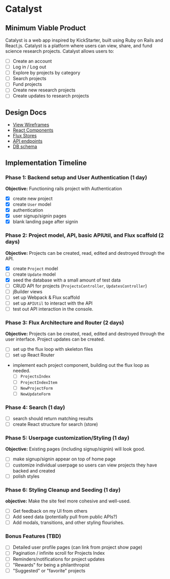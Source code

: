 # Catalyst

[Link]: www.catalyze.tech

## Minimum Viable Product

Catalyst is a web app inspired by KickStarter, built using Ruby on Rails and React.js. Catalyst is a platform where users can view, share, and fund science research projects. Catalyst allows users to:

<!-- This is a Markdown checklist. Use it to keep track of your
progress. Put an x between the brackets for a checkmark: [x] -->

- [ ] Create an account
- [ ] Log in / Log out
- [ ] Explore by projects by category
- [ ] Search projects
- [ ] Fund projects
- [ ] Create new research projects
- [ ] Create updates to research projects

## Design Docs
* [View Wireframes][views]
* [React Components][components]
* [Flux Stores][stores]
* [API endpoints][api-endpoints]
* [DB schema][schema]

[views]: ./docs/views.md
[components]: ./docs/components.md
[stores]: ./docs/stores.md
[api-endpoints]: ./docs/api-endpoints.md
[schema]: ./docs/schema.md

## Implementation Timeline

### Phase 1: Backend setup and User Authentication (1 day)

**Objective:** Functioning rails project with Authentication

- [x] create new project
- [x] create `User` model
- [x] authentication
- [x] user signup/signin pages
- [x] blank landing page after signin

### Phase 2: Project model, API, basic APIUtil, and Flux scaffold (2 days)

**Objective:** Projects can be created, read, edited and destroyed through the API.

- [x] create `Project` model
- [ ] create `Update` model
- [x] seed the database with a small amount of test data
- [ ] CRUD API for projects (`ProjectsController`, `UpdatesController`)
- [ ] jBuilder views
- [ ] set up Webpack & Flux scaffold
- [ ] set up `APIUtil` to interact with the API
- [ ] test out API interaction in the console.

### Phase 3: Flux Architecture and Router (2 days)

**Objective:** Projects can be created, read, edited and destroyed through the user interface. Project updates can be created.

- [ ] set up the flux loop with skeleton files
- [ ] set up React Router
- implement each project component, building out the flux loop as needed.
  - [ ] `ProjectsIndex`
  - [ ] `ProjectIndexItem`
  - [ ] `NewProjectForm`
  - [ ] `NewUpdateForm`

### Phase 4: Search (1 day)
- [ ] search should return matching results
- [ ] create React structure for search (store)

### Phase 5: Userpage customization/Styling (1 day)

**Objective:** Existing pages (including signup/signin) will look good.

- [ ] make signup/signin appear on top of home page
- [ ] customize individual userpage so users can view projects they have backed and created
- [ ] polish styles

### Phase 6: Styling Cleanup and Seeding (1 day)

**objective:** Make the site feel more cohesive and well-used.

- [ ] Get feedback on my UI from others
- [ ] Add seed data (potentially pull from public APIs?)
- [ ] Add modals, transitions, and other styling flourishes.

### Bonus Features (TBD)
- [ ] Detailed user profile pages (can link from project show page)
- [ ] Pagination / infinite scroll for Projects Index
- [ ] Reminders/notifications for project updates
- [ ] "Rewards" for being a philanthropist
- [ ] "Suggested" or "favorite" projects

[phase-one]: ./docs/phases/phase1.md
[phase-two]: ./docs/phases/phase2.md
[phase-three]: ./docs/phases/phase3.md
[phase-four]: ./docs/phases/phase4.md
[phase-five]: ./docs/phases/phase5.md
